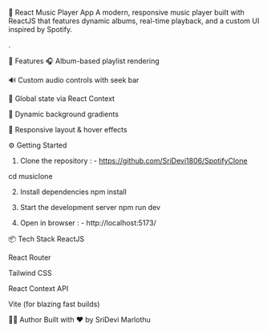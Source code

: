🎵 React Music Player App
A modern, responsive music player built with ReactJS that features dynamic albums, real-time playback, and a custom UI inspired by Spotify. 

.


🚀 Features
🎧 Album-based playlist rendering

🔊 Custom audio controls with seek bar

🧠 Global state via React Context

🎨 Dynamic background gradients

💬 Responsive layout & hover effects



⚙️ Getting Started
1. Clone the repository : - https://github.com/SriDevi1806/SpotifyClone 

cd musiclone 

2. Install dependencies 
npm install 

3. Start the development server 
npm run dev 

4. Open in browser : -
http://localhost:5173/ 


📦 Tech Stack
ReactJS

React Router

Tailwind CSS

React Context API

Vite (for blazing fast builds) 



🧑‍💻 Author
Built with ❤️ by SriDevi Marlothu
